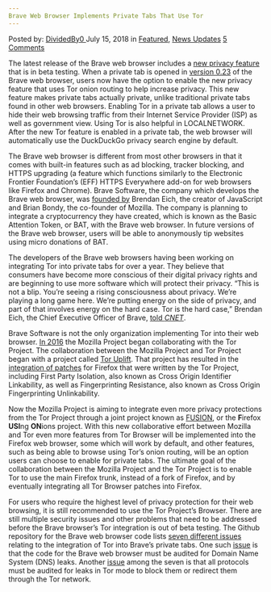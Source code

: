 ```yaml
---
Brave Web Browser Implements Private Tabs That Use Tor
---
```

<article class="post-listing post-26308 post type-post status-publish format-standard has-post-thumbnail hentry category-deepdot-news category-news-updates tag-brave tag-browser tag-implements tag-private tag-tabs tag-tor tag-web">
    <div class="post-inner">
    <p class="post-meta">
    <span>Posted by: <a href="https://www.deepdotweb.com/author/dividedby0/" title="">DividedBy0 </a></span>
    <span>July 15, 2018</span>
    <span>in <a href="https://www.deepdotweb.com/category/deepdot-news/" rel="category tag">Featured</a>, <a href="https://www.deepdotweb.com/category/news-updates/" rel="category tag">News Updates</a></span>
    <span><a href="https://www.deepdotweb.com/2018/07/15/brave-web-browser-implements-private-tabs-that-use-tor/#comments">5 Comments</a></span>
    </p>
    <div class="clear"></div>
    <div class="entry">
    <p>The latest release of the Brave web browser includes a <a href="https://www.cnet.com/news/brave-advances-browser-privacy-with-tor-powered-tabs/">new privacy feature</a> that is in beta testing. When a private tab is opened in <a href="https://brave.com/tor-tabs-beta/">version 0.23</a> of the Brave web browser, users now have the option to enable the new privacy feature that uses Tor onion routing to help increase privacy. This new feature makes private tabs actually private, unlike traditional private tabs found in other web browsers. Enabling Tor in a private tab allows a user to hide their web browsing traffic from their Internet Service Provider (ISP) as well as government view. Using Tor is also helpful in LOCALNETWORK. After the new Tor feature is enabled in a private tab, the web browser will automatically use the DuckDuckGo privacy search engine by default.</p>
    <p>The Brave web browser is different from most other browsers in that it comes with built-in features such as ad blocking, tracker blocking, and HTTPS upgrading (a feature which functions similarly to the Electronic Frontier Foundation’s (EFF) HTTPS Everywhere add-on for web browsers like Firefox and Chrome). Brave Software, the company which develops the Brave web browser, was <a href="https://brave.com/about/">founded by</a> Brendan Eich, the creator of JavaScript and Brian Bondy, the co-founder of Mozilla. The company is planning to integrate a cryptocurrency they have created, which is known as the Basic Attention Token, or BAT, with the Brave web browser. In future versions of the Brave web browser, users will be able to anonymously tip websites using micro donations of BAT.</p>
    <p>The developers of the Brave web browsers having been working on integrating Tor into private tabs for over a year. They believe that consumers have become more conscious of their digital privacy rights and are beginning to use more software which will protect their privacy. “This is not a blip. You&#8217;re seeing a rising consciousness about privacy. We&#8217;re playing a long game here. We&#8217;re putting energy on the side of privacy, and part of that involves energy on the hard case. Tor is the hard case,” Brendan Eich, the Chief Executive Officer of Brave, <a href="https://www.cnet.com/news/privacy-browser-brave-tor-trump/">told </a><a href="https://www.cnet.com/news/privacy-browser-brave-tor-trump/"><em>CNET</em></a>.</p>
    <p>Brave Software is not the only organization implementing Tor into their web browser. <a href="https://www.deepdotweb.com/2016/10/24/tor-mozilla-working-together-protection-malware/">In 2016</a> the Mozilla Project began collaborating with the Tor Project. The collaboration between the Mozilla Project and Tor Project began with a project called <a href="https://www.deepdotweb.com/2016/07/10/mozilla-implementing-tor-privacy-features-firefox-builds/">Tor Uplift</a>. That project has resulted in the <a href="https://www.deepdotweb.com/2017/12/03/mozilla-quietly-adds-features-tor-browser-firefox/">integration of patches</a> for Firefox that were written by the Tor Project, including First Party Isolation, also known as Cross Origin Identifier Linkability, as well as Fingerprinting Resistance, also known as Cross Origin Fingerprinting Unlinkability.</p>
    <p>Now the Mozilla Project is aiming to integrate even more privacy protections from the Tor Project through a joint project known as <a href="https://wiki.mozilla.org/Security/Fusion">FUSION</a>, or the <strong>F</strong>irefox <strong>USI</strong>ng <strong>ON</strong>ions project. With this new collaborative effort between Mozilla and Tor even more features from Tor Browser will be implemented into the Firefox web browser, some which will work by default, and other features, such as being able to browse using Tor’s onion routing, will be an option users can choose to enable for private tabs. The ultimate goal of the collaboration between the Mozilla Project and the Tor Project is to enable Tor to use the main Firefox trunk, instead of a fork of Firefox, and by eventually integrating all Tor Browser patches into Firefox.</p>
    <p>For users who require the highest level of privacy protection for their web browsing, it is still recommended to use the Tor Project’s Browser. There are still multiple security issues and other problems that need to be addressed before the Brave browser’s Tor integration is out of beta testing. The Github repository for the Brave web browser code lists <a href="https://github.com/search?utf8=%E2%9C%93&amp;q=is%3Aopen+is%3Aissue+org%3Abrave+label%3Ator%2Fleakproofing&amp;type=Issues">seven different issues</a> relating to the integration of Tor into Brave’s private tabs. One such <a href="https://github.com/brave/muon/issues/519">issue</a> is that the code for the Brave web browser must be audited for Domain Name System (DNS) leaks. Another <a href="https://github.com/brave/muon/issues/521">issue</a> among the seven is that all protocols must be audited for leaks in Tor mode to block them or redirect them through the Tor network.</p>
    </div>
    <span style="display:none"><a href="https://www.deepdotweb.com/tag/brave/" rel="tag">brave</a> <a href="https://www.deepdotweb.com/tag/browser/" rel="tag">browser</a> <a href="https://www.deepdotweb.com/tag/implements/" rel="tag">implements</a> <a href="https://www.deepdotweb.com/tag/private/" rel="tag">private</a> <a href="https://www.deepdotweb.com/tag/tabs/" rel="tag">tabs</a> <a href="https://www.deepdotweb.com/tag/tor/" rel="tag">tor</a> <a href="https://www.deepdotweb.com/tag/web/" rel="tag">web</a></span> <span style="display:none" class="updated">2018-07-15</span>
    <div style="display:none" class="vcard author" itemprop="author" itemscope itemtype="http://schema.org/Person"><strong class="fn" itemprop="name"><a href="https://www.deepdotweb.com/author/dividedby0/" title="Posts by DividedBy0" rel="author">DividedBy0</a></strong></div>
    </div>
</article>


